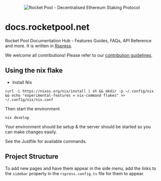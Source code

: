 <p align="center">
  <img src="https://raw.githubusercontent.com/rocket-pool/rocketpool/master/images/logo.png?raw=true" alt="Rocket Pool - Decentralised Ethereum Staking Protocol" />
</p>

# docs.rocketpool.net

Rocket Pool Documentation Hub - Features Guides, FAQs, API Reference and more. It is written in [Rspress](https://rspress.dev/).

We welcome all contributions! Please refer to our [contribution guidelines](./contributing.md).

## Using the nix flake

- Install Nix

```
curl -L https://nixos.org/nix/install | sh && mkdir -p ~/.config/nix && echo "experimental-features = nix-command flakes" >> ~/.config/nix/nix.conf
```

Then start the environment

```
nix develop
```

Your environment should be setup & the server should be started so you can make changes easily.

See the Justfile for available commands.

## Project Structure

To add new pages and have them appear in the side menu, add the links to the `sidebar` property in the `rspress.config.ts` file for them to appear.
